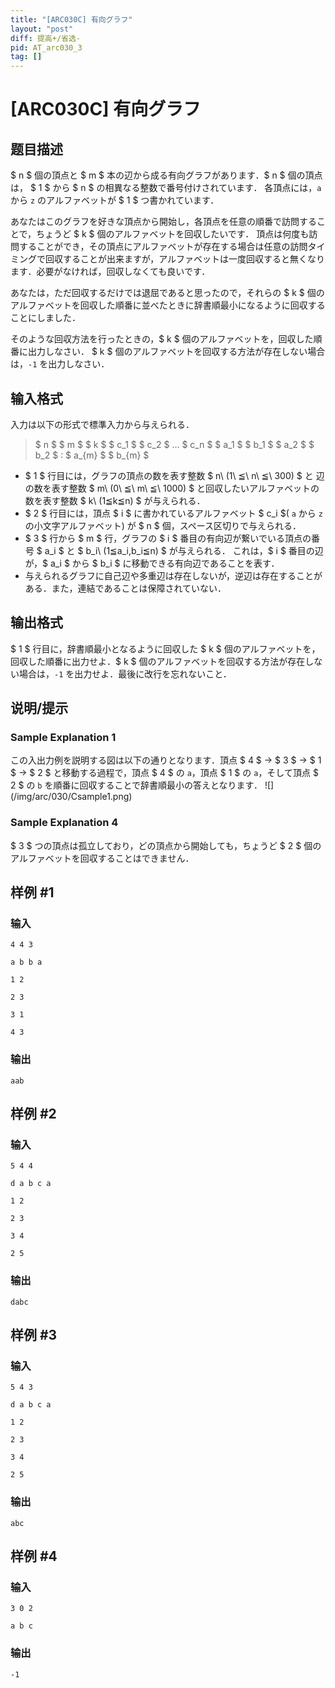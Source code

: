 ```yaml
---
title: "[ARC030C] 有向グラフ"
layout: "post"
diff: 提高+/省选-
pid: AT_arc030_3
tag: []
---
```


# [ARC030C] 有向グラフ

## 题目描述

[problemUrl]: https://atcoder.jp/contests/arc030/tasks/arc030_3

$ n $ 個の頂点と $ m $ 本の辺から成る有向グラフがあります．$ n $ 個の頂点は， $ 1 $ から $ n $ の相異なる整数で番号付けされています． 各頂点には，`a` から `z` のアルファベットが $ 1 $ つ書かれています．

あなたはこのグラフを好きな頂点から開始し，各頂点を任意の順番で訪問することで，ちょうど $ k $ 個のアルファベットを回収したいです． 頂点は何度も訪問することができ，その頂点にアルファベットが存在する場合は任意の訪問タイミングで回収することが出来ますが，アルファベットは一度回収すると無くなります．必要がなければ，回収しなくても良いです．

あなたは，ただ回収するだけでは退屈であると思ったので，それらの $ k $ 個のアルファベットを回収した順番に並べたときに辞書順最小になるように回収することにしました．

そのような回収方法を行ったときの，$ k $ 個のアルファベットを，回収した順番に出力しなさい． $ k $ 個のアルファベットを回収する方法が存在しない場合は，`-1` を出力しなさい．

## 输入格式

入力は以下の形式で標準入力から与えられる．

> $ n $ $ m $ $ k $ $ c_1 $ $ c_2 $ … $ c_n $ $ a_1 $ $ b_1 $ $ a_2 $ $ b_2 $ : $ a_{m} $ $ b_{m} $

- $ 1 $ 行目には，グラフの頂点の数を表す整数 $ n\ (1\ ≦\ n\ ≦\ 300) $ と 辺の数を表す整数 $ m\ (0\ ≦\ m\ ≦\ 1000) $ と回収したいアルファベットの数を表す整数 $ k\ (1≦k≦n) $ が与えられる．
- $ 2 $ 行目には，頂点 $ i $ に書かれているアルファベット $ c_i $( `a` から `z` の小文字アルファベット) が $ n $ 個，スペース区切りで与えられる．
- $ 3 $ 行から $ m $ 行，グラフの $ i $ 番目の有向辺が繋いでいる頂点の番号 $ a_i $ と $ b_i\ (1≦a_i,b_i≦n) $ が与えられる． これは，$ i $ 番目の辺が，$ a_i $ から $ b_i $ に移動できる有向辺であることを表す．
- 与えられるグラフに自己辺や多重辺は存在しないが，逆辺は存在することがある．また，連結であることは保障されていない．

## 输出格式

$ 1 $ 行目に，辞書順最小となるように回収した $ k $ 個のアルファベットを，回収した順番に出力せよ．$ k $ 個のアルファベットを回収する方法が存在しない場合は，`-1` を出力せよ．最後に改行を忘れないこと．

## 说明/提示

### Sample Explanation 1

この入出力例を説明する図は以下の通りとなります．頂点 $ 4 $ → $ 3 $ → $ 1 $ → $ 2 $ と移動する過程で，頂点 $ 4 $ の `a`，頂点 $ 1 $ の `a`，そして頂点 $ 2 $ の `b` を順番に回収することで辞書順最小の答えとなります． !\[\](/img/arc/030/Csample1.png)

### Sample Explanation 4

$ 3 $ つの頂点は孤立しており，どの頂点から開始しても，ちょうど $ 2 $ 個のアルファベットを回収することはできません．

## 样例 #1

### 输入

```
4 4 3
a b b a
1 2
2 3
3 1
4 3
```

### 输出

```
aab
```

## 样例 #2

### 输入

```
5 4 4
d a b c a
1 2
2 3
3 4
2 5
```

### 输出

```
dabc
```

## 样例 #3

### 输入

```
5 4 3
d a b c a
1 2
2 3
3 4
2 5
```

### 输出

```
abc
```

## 样例 #4

### 输入

```
3 0 2
a b c
```

### 输出

```
-1
```

